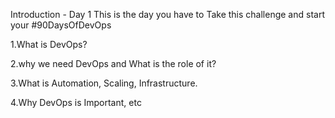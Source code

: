 Introduction - Day 1 This is the day you have to Take this challenge and start your #90DaysOfDevOps

1.What is DevOps?

2.why we need DevOps and What is the role of it?

3.What is Automation, Scaling, Infrastructure.

4.Why DevOps is Important, etc
